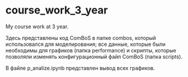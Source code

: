 # course_work_3_year
My course work at 3 year.

Здесь представлены код ComBoS в папке combos, который использовался для моделирования; все данные, которые были необходимы для графиков (папка performance) и скрипты, которые позволяли изменять конфигурационный файл ComBoS (папка scripts).

В файле p_analize.ipynb представлен вывод всех графиков.

